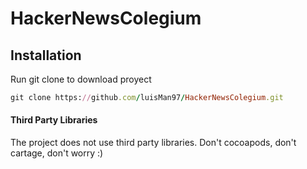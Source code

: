 # HackerNewsColegium

## Installation
Run git clone to download proyect

```ruby
git clone https://github.com/luisMan97/HackerNewsColegium.git
```

#### Third Party Libraries
The project does not use third party libraries. Don't cocoapods, don't cartage, don't worry :)
